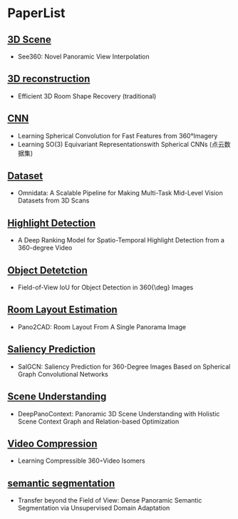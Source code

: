 # PaperList

## [3D Scene](3D\Scene)

- See360: Novel Panoramic View Interpolation


## [3D reconstruction](3D\reconstruction)

- Efficient 3D Room Shape Recovery (traditional)

## [CNN](CNN)

- Learning Spherical Convolution for Fast Features from 360°Imagery
- Learning SO(3) Equivariant Representationswith Spherical CNNs (点云数据集)

## [Dataset](Dataset)

- Omnidata: A Scalable Pipeline for Making Multi-Task Mid-Level Vision Datasets from 3D Scans


## [Highlight Detection](Highlight\Detection)

- A Deep Ranking Model for Spatio-Temporal Highlight Detection from a 360-degree Video

## [Object Detetction](Object\Detetction)

- Field-of-View IoU for Object Detection in 360{\deg} Images

## [Room Layout Estimation](Room\Layout\Estimation)

- Pano2CAD: Room Layout From A Single Panorama Image

## [Saliency Prediction](Saliency\Prediction)

- SalGCN: Saliency Prediction for 360-Degree Images Based on Spherical Graph Convolutional Networks

## [Scene Understanding](Scene\Understanding)

- DeepPanoContext: Panoramic 3D Scene Understanding with Holistic Scene Context Graph and Relation-based Optimization

## [Video Compression](Video\Compression)

- Learning Compressible 360◦Video Isomers

## [semantic segmentation](semantic\segmentation)

- Transfer beyond the Field of View: Dense Panoramic Semantic Segmentation via Unsupervised Domain Adaptation
